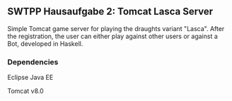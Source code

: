 ## SWTPP Hausaufgabe 2: Tomcat Lasca Server

Simple Tomcat game server for playing the draughts variant "Lasca".
After the registration, the user can either play against other users or against a Bot, developed in Haskell.

### Dependencies
Eclipse Java EE

Tomcat v8.0
